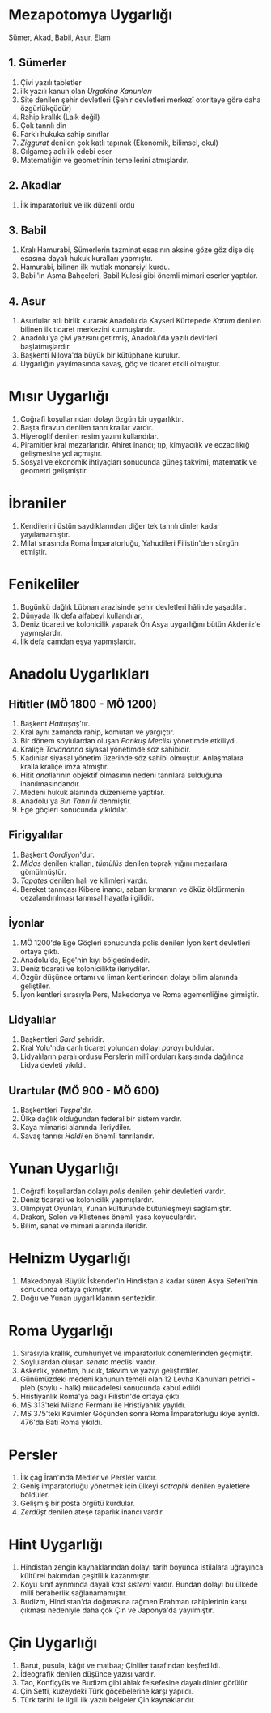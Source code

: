 # Mezapotomya Uygarlığı
Sümer, Akad, Babil, Asur, Elam

## 1. Sümerler
1. Çivi yazılı tabletler
2. ilk yazılı kanun olan *Urgakina Kanunları*
3. Site denilen şehir devletleri (Şehir devletleri merkezî otoriteye göre daha özgürlükçüdür)
4. Rahip krallık (Laik değil)
5. Çok tanrılı din
6. Farklı hukuka sahip sınıflar
7. *Ziggurat* denilen çok katlı tapınak (Ekonomik, bilimsel, okul)
8. Gılgameş adlı ilk edebi eser
9. Matematiğin ve geometrinin temellerini atmışlardır.

## 2. Akadlar
1. İlk imparatorluk ve ilk düzenli ordu

## 3. Babil
1. Kralı Hamurabi, Sümerlerin tazminat esasının aksine göze göz dişe diş esasına dayalı hukuk kuralları yapmıştır.
2. Hamurabi, bilinen ilk mutlak monarşiyi kurdu.
3. Babil'in Asma Bahçeleri, Babil Kulesi gibi önemli mimari eserler yaptılar.

## 4. Asur
1. Asurlular atlı birlik kurarak Anadolu'da Kayseri Kürtepede *Karum* denilen bilinen ilk ticaret merkezini kurmuşlardır.
2. Anadolu'ya çivi yazısını getirmiş, Anadolu'da yazılı devirleri başlatmışlardır.
3. Başkenti Nilova'da büyük bir kütüphane kurulur.
4. Uygarlığın yayılmasında savaş, göç ve ticaret etkili olmuştur.


# Mısır Uygarlığı 
1. Coğrafi koşullarından dolayı özgün bir uygarlıktır.
2. Başta firavun denilen tanrı krallar vardır.
3. Hiyeroglif denilen resim yazını kullandılar.
4. Piramitler kral mezarlarıdır. Ahiret inancı; tıp, kimyacılık ve eczacılıkığ gelişmesine yol açmıştır.
5. Sosyal ve ekonomik ihtiyaçları sonucunda güneş takvimi, matematik ve geometri gelişmiştir.

# İbraniler
1. Kendilerini üstün saydıklarından diğer tek tanrılı dinler kadar yayılamamıştır.
2. Milat sırasında Roma İmparatorluğu, Yahudileri Filistin'den sürgün etmiştir.

# Fenikeliler
1. Bugünkü dağlık Lübnan arazisinde şehir devletleri hâlinde yaşadılar.
2. Dünyada ilk defa alfabeyi kullandılar.
3. Deniz ticareti ve kolonicilik yaparak Ön Asya uygarlığını bütün Akdeniz'e yaymışlardır.
4. İlk defa camdan eşya yapmışlardır.


# Anadolu Uygarlıkları
## Hititler (MÖ 1800 - MÖ 1200)
1. Başkent *Hattuşaş*'tır.
2. Kral aynı zamanda rahip, komutan ve yargıçtır.
3. Bir dönem soylulardan oluşan *Pankuş Meclisi* yönetimde etkiliydi.
4. Kraliçe *Tavananna* siyasal yönetimde söz sahibidir.
5. Kadınlar siyasal yönetim üzerinde söz sahibi olmuştur. Anlaşmalara kralla kraliçe imza atmıştır.
6. Hitit *anal*larının objektif olmasının nedeni tanrılara sulduğuna inanılmasındandır.
7. Medeni hukuk alanında düzenleme yaptılar.
8. Anadolu'ya *Bin Tanrı İli* denmiştir.
9. Ege göçleri sonucunda yıkıldılar.

## Firigyalılar
1. Başkent *Gordiyon*'dur.
2. *Midas* denilen kralları, *tümülüs* denilen toprak yığını mezarlara gömülmüştür.
3. *Tapates* denilen halı ve kilimleri vardır.
4. Bereket tanrıçası Kibere inancı, saban kırmanın ve öküz öldürmenin cezalandırılması tarımsal hayatla ilgilidir.

## İyonlar
1. MÖ 1200'de Ege Göçleri sonucunda polis denilen İyon kent devletleri ortaya çıktı.
2. Anadolu'da, Ege'nin kıyı bölgesindedir.
3. Deniz ticareti ve kolonicilikte ileriydiler.
4. Özgür düşünce ortamı ve liman kentlerinden dolayı bilim alanında geliştiler.
5. İyon kentleri sırasıyla Pers, Makedonya ve Roma egemenliğine girmiştir.

## Lidyalılar
1. Başkentleri *Sard* şehridir.
2. Kral Yolu'nda canlı ticaret yolundan dolayı *para*yı buldular.
3. Lidyalıların paralı ordusu Perslerin millî orduları karşısında dağılınca Lidya devleti yıkıldı. 

## Urartular (MÖ 900 - MÖ 600)
1. Başkentleri *Tuşpa*'dır.
2. Ülke dağlık olduğundan federal bir sistem vardır.
3. Kaya mimarisi alanında ileriydiler.
4. Savaş tanrısı *Haldi* en önemli tanrılarıdır.


# Yunan Uygarlığı
1. Coğrafi koşullardan dolayı *polis* denilen şehir devletleri vardır.
2. Deniz ticareti ve kolonicilik yapmışlardır.
3. Olimpiyat Oyunları, Yunan kültüründe bütünleşmeyi sağlamıştır.
4. Drakon, Solon ve Klistenes önemli yasa koyuculardır.
5. Bilim, sanat ve mimari alanında ileridir.


# Helnizm Uygarlığı
1. Makedonyalı Büyük İskender'in Hindistan'a kadar süren Asya Seferi'nin sonucunda ortaya çıkmıştır.
2. Doğu ve Yunan uygarlıklarının sentezidir.

# Roma Uygarlığı
1. Sırasıyla krallık, cumhuriyet ve imparatorluk dönemlerinden geçmiştir.
2. Soylulardan oluşan *senato* meclisi vardır.
3. Askerlik, yönetim, hukuk, takvim ve yazıyı geliştirdiler.
4. Günümüzdeki medeni kanunun temeli olan 12 Levha Kanunları petrici - pleb (soylu - halk) mücadelesi sonucunda kabul edildi.
5. Hristiyanlık Roma'ya bağlı Filistin'de ortaya çıktı.
6. MS 313'teki Milano Fermanı ile Hristiyanlık yayıldı.
7. MS 375'teki Kavimler Göçünden sonra Roma İmparatorluğu ikiye ayrıldı. 476'da Batı Roma yıkıldı.

# Persler
1. İlk çağ İran'ında Medler ve Persler vardır.
2. Geniş imparatorluğu yönetmek için ülkeyi *satraplık* denilen eyaletlere böldüler.
3. Gelişmiş bir posta örgütü kurdular.
4. *Zerdüşt* denilen ateşe taparlık inancı vardır.

# Hint Uygarlığı
1. Hindistan zengin kaynaklarından dolayı tarih boyunca istilalara uğrayınca kültürel bakımdan çeşitlilik kazanmıştır.
2. Koyu sınıf ayrımında dayalı *kast sistemi* vardır. Bundan dolayı bu ülkede millî beraberlik sağlanamamıştır.
3. Budizm, Hindistan'da doğmasına rağmen Brahman rahiplerinin karşı çıkması nedeniyle daha çok Çin ve Japonya'da yayılmıştır.

# Çin Uygarlığı
1. Barut, pusula, kâğıt ve matbaa; Çinliler tarafından keşfedildi.
2. İdeografik denilen düşünce yazısı vardır.
3. Tao, Konfiçyüs ve Budizm gibi ahlak felsefesine dayalı dinler görülür.
4. Çin Setti, kuzeydeki Türk göçebelerine karşı yapıldı.
5. Türk tarihi ile ilgili ilk yazılı belgeler Çin kaynaklarıdır.

